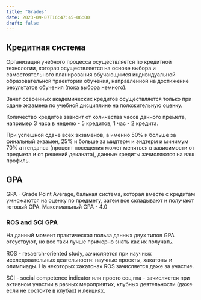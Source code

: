 ```yaml
---
title: "Grades"
date: 2023-09-07T16:47:45+06:00
draft: false
---
```


## Кредитная система

Организация учебного процесса осуществляется по кредитной технологии, которая осуществляется на основе выбора и самостоятельного планирования обучающимся индивидуальной образовательной траектории обучения, направленной на достижение результатов обучения (пока выбора немного).

Зачет освоенных академических кредитов осуществляется только при сдаче экзамена по учебной дисциплине на положительную оценку.

Количество кредитов зависит от количества часов данного премета, например 3 часа в неделю - 5 кредитов, 1 час - 2 кредита.

При успешной сдаче всех экзаменов, а именно 50% и больше за финальный экзамен, 25% и больше за мидтерм и эндтерм и минимум 70% аттенданса (процент посещения может меняться в зависимости от предмета и от решений деканата), данные кредиты зачисляются на ваш профиль.


## GPA

GPA - Grade Point Average, бальная система, которая вместе с кредитам умножаются на оценку по предмету, затем все складывают и получают готовый GPA. Максимальный GPA - 4.0

### ROS and SCI GPA

На данный момент практическая польза данных двух типов GPA отсуствуют, но все таки лучше примерно знать как их получать. 

ROS - resaerch-oriented study, зачисляется при научных исследовательных деательности: научные проекты, хакатоны и олимпиады. На некоторых хакатонах ROS зачисляется даже за участие.

SCI - social competence indicator или просто соц гпа - зачисляется при активном участии в разных мероприятих, клубных деятельности (даже если не состоите в клубах) и лекциях.